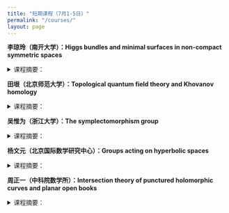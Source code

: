 ```yaml
---
title: "短期课程（7月1-5日）"
permalink: "/courses/"
layout: page
---
```




<p><b>李琼玲（南开大学）：Higgs bundles and minimal surfaces in non-compact symmetric spaces</b>
<details>
<summary>课程摘要：</summary>
待定
</details>
</p> 

<p><b>田垠（北京师范大学）：Topological quantum field theory and Khovanov homology</b><br>
  <details>
<summary>课程摘要：</summary>
Lecture 1. Jones and quantum group<br>
   Lecture 2. Topological quantum field theory and Khovanov homology (Kh)<br>
   Lecture 3. Categorified quantum group<br>
   Lecture 4. Application of Kh, symplectic Kh.
</details>
</p> 

<p><b>吴惟为（浙江大学）：The symplectomorphism group</b><br>
<details>
<summary>课程摘要：</summary>
待定
</details>
</p>

<p><b>杨文元（北京国际数学研究中心）：Groups acting on hyperbolic spaces</b>
<details>
<summary>课程摘要：</summary>
待定
</details>
</p> 

<p><b>周正一（中科院数学所）：Intersection theory of punctured holomorphic curves and planar open books</b>
<details>
<summary>课程摘要：</summary>
Using Wendl's theorem on planar open book as an example, we will introduce Siefring’s intersection theory for punctured holomorphic curves.
<br>
  Lecture 1: Open books, symplectic Lefschetz fibrations, Wendl’s theorem on planar open books and its applications in symplectic fillings.
<br>
   Lecture 2-3: Siefring’s intersection theory for punctured holomorphic curves.<br>
   Lecture 4: Proof of Wendl’s theorem.
</details>
</p> 
